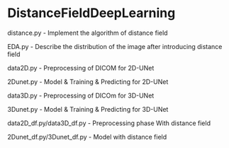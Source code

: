 # DistanceFieldDeepLearning

distance.py - Implement the algorithm of distance field

EDA.py - Describe the distribution of the image after introducing distance field


data2D.py - Preprocessing of DICOM for 2D-UNet

2Dunet.py - Model & Training & Predicting for 2D-UNet


data3D.py - Preprocessing of DICOm for 3D-UNet

3Dunet.py - Model & Training & Predicting for 3D-UNet


data2D_df.py/data3D_df.py - Preprocessing phase With distance field

2Dunet_df.py/3Dunet_df.py - Model with distance field
